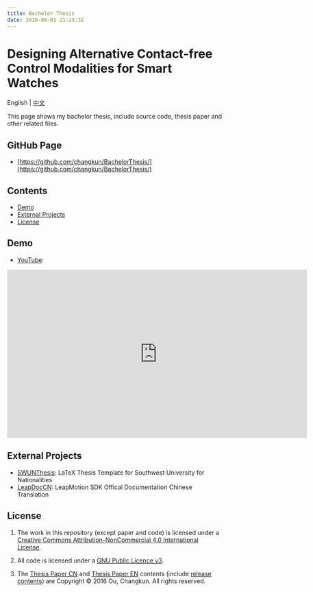 ```yaml
---
title: Bachelor Thesis
date: 2016-06-01 21:23:32
---
```


# Designing Alternative Contact-free Control Modalities for Smart Watches

English | [中文](https://github.com/changkun/BachelorThesis/blob/master/README-cn.md)

This page shows my bachelor thesis, include source code, thesis paper and other related files.

## GitHub Page

* [https://github.com/changkun/BachelorThesis/](https://github.com/changkun/BachelorThesis/)

## Contents
* [Demo](#demo)
* [External Projects](#external)
* [License](#license)

## Demo

* [YouTube](https://www.youtube.com/watch?v=C2-5z7pIv98&list=PLwUqqMt5en7c2QaQ_DkuvZm9dGTz6RjRM):

<iframe width="700" height="393" src="https://www.youtube.com/embed/C2-5z7pIv98?list=PLwUqqMt5en7c2QaQ_DkuvZm9dGTz6RjRM" frameborder="0" allowfullscreen></iframe>

## External Projects


* [SWUNThesis](https://github.com/changkun/SWUNThesis): LaTeX Thesis Template for Southwest University for Nationalities
* [LeapDocCN](https://github.com/changkun/LeapDocCN): LeapMotion SDK Offical Documentation Chinese Translation

## License

1. The work in this repository (except paper and code) is licensed under a <a rel="license" href="http://creativecommons.org/licenses/by-nc/4.0/">Creative Commons Attribution-NonCommercial 4.0 International License</a>.

2. All code is licensed under a [GNU Public Licence v3](https://github.com/changkun/BachelorThesis//LICENSE).

3. The [Thesis Paper CN](https://github.com/changkun/BachelorThesis//paper/main-cn.pdf) and [Thesis Paper EN](https://github.com/changkun/BachelorThesis//paper/main-en.pdf) contents (include [release contents](https://github.com/changkun/BachelorThesis//paper/release/)) are Copyright © 2016 Ou, Changkun. All rights reserved.
